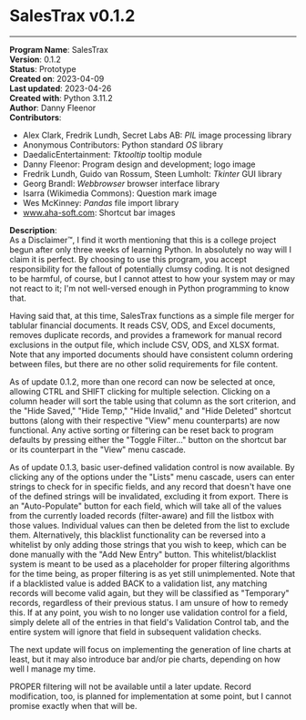 # SalesTrax v0.1.2

---

**Program Name**: SalesTrax  
**Version**: 0.1.2  
**Status**: Prototype  
**Created on**: 2023-04-09  
**Last updated**: 2023-04-26  
**Created with**: Python 3.11.2  
**Author**: Danny Fleenor  
**Contributors**:
- Alex Clark, Fredrik Lundh, Secret Labs AB: _PIL_ image processing library
- Anonymous Contributors: Python standard _OS_ library
- DaedalicEntertainment: _Tktooltip_ tooltip module
- Danny Fleenor: Program design and development; logo image
- Fredrik Lundh, Guido van Rossum, Steen Lumholt: _Tkinter_ GUI library
- Georg Brandl: _Webbrowser_ browser interface library
- Isarra (Wikimedia Commons): Question mark image
- Wes McKinney: _Pandas_ file import library
- www.aha-soft.com: Shortcut bar images

**Description**:  
As a Disclaimer™, I find it worth mentioning that this is a college project begun after only three weeks of learning
Python. In absolutely no way will I claim it is perfect. By choosing to use this program, you accept responsibility
for the fallout of potentially clumsy coding. It is not designed to be harmful, of course, but I cannot attest to
how your system may or may not react to it; I'm not well-versed enough in Python programming to know that.

Having said that, at this time, SalesTrax functions as a simple file merger for tablular financial documents. It
reads CSV, ODS, and Excel documents, removes duplicate records, and provides a framework for manual record
exclusions in the output file, which include CSV, ODS, and XLSX format. Note that any imported documents should have
consistent column ordering between files, but there are no other solid requirements for file content.

As of update 0.1.2, more than one record can now be selected at once, allowing CTRL and SHIFT clicking for multiple
selection. Clicking on a column header will sort the table using that column as the sort criterion, and the "Hide
Saved," "Hide Temp," "Hide Invalid," and "Hide Deleted" shortcut buttons (along with their respective "View" menu
counterparts) are now functional. Any active sorting or filtering can be reset back to program defaults by pressing
either the "Toggle Filter..." button on the shortcut bar or its counterpart in the "View" menu cascade.

As of update 0.1.3, basic user-defined validation control is now available. By clicking any of the options under the
"Lists" menu cascade, users can enter strings to check for in specific fields, and any record that doesn't have one
of the defined strings will be invalidated, excluding it from export. There is an "Auto-Populate" button for each
field, which will take all of the values from the currently loaded records (filter-aware) and fill the listbox with
those values. Individual values can then be deleted from the list to exclude them. Alternatively, this blacklist
functionality can be reversed into a whitelist by only adding those strings that you wish to keep, which can be done
manually with the "Add New Entry" button. This whitelist/blacklist system is meant to be used as a placeholder for
proper filtering algorithms for the time being, as proper filtering is as yet still unimplemented. Note that if a
blacklisted value is added BACK to a validation list, any matching records will become valid again, but they will be
classified as "Temporary" records, regardless of their previous status. I am unsure of how to remedy this. If at any
point, you wish to no longer use validation control for a field, simply delete all of the entries in that field's
Validation Control tab, and the entire system will ignore that field in subsequent validation checks.

The next update will focus on implementing the generation of line charts at least, but it may also introduce bar
and/or pie charts, depending on how well I manage my time.

PROPER filtering will not be available until a later update. Record modification, too, is planned for implementation
at some point, but I cannot promise exactly when that will be.
